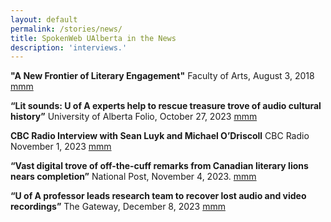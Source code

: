 ```yaml
---
layout: default
permalink: /stories/news/
title: SpokenWeb UAlberta in the News
description: 'interviews.'
---
```


**"A New Frontier of Literary Engagement"** 
Faculty of Arts, August 3, 2018
[mmm](https://www.ualberta.ca/arts/faculty-news/2018/august/a-new-frontier-of-literary-engagement.html)


**“Lit sounds: U of A experts help to rescue treasure trove of audio cultural history”** 
University of Alberta Folio, October 27, 2023
[mmm](https://www.ualberta.ca/folio/2023/10/lit-sounds-u-of-a-experts-help-rescue-audio-cultural-history.html)

 
**CBC Radio Interview with Sean Luyk and Michael O’Driscoll** 
CBC Radio November 1, 2023
[mmm](https://www.cbc.ca/listen/live-radio/1-17-edmonton-am/clip/16020058-preserving-sound-canadas-literary-history)


**“Vast digital trove of off-the-cuff remarks from Canadian literary lions nears completion”** 
National Post, November 4, 2023. 
[mmm](https://nationalpost.com/news/canada/vast-digital-trove-of-canadian-greats)


**“U of A professor leads research team to recover lost audio and video recordings”** 
The Gateway, December 8, 2023
[mmm](https://thegatewayonline.ca/2023/12/u-of-a-professor-leads-research-team-to-recover-lost-audio-and-video-recordings/)
